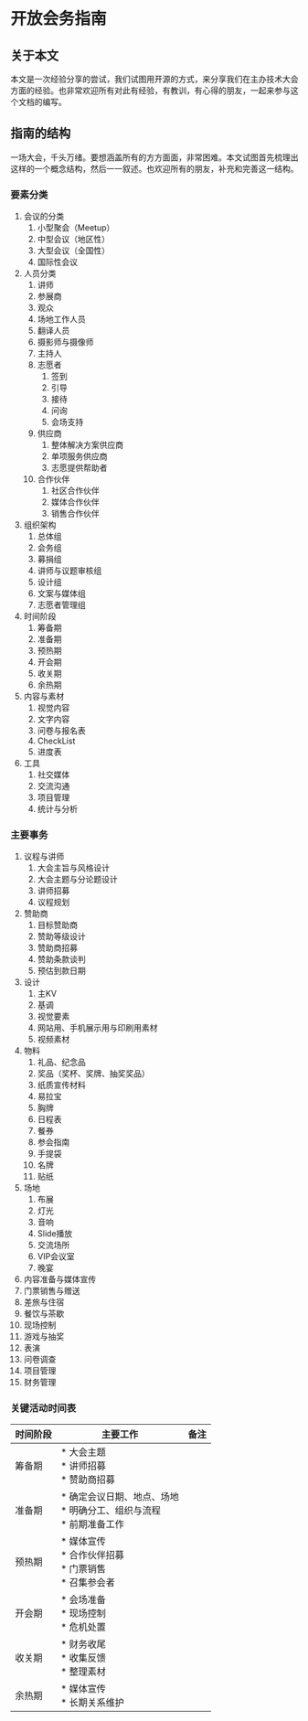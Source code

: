 # 开放会务指南

## 关于本文

本文是一次经验分享的尝试，我们试图用开源的方式，来分享我们在主办技术大会方面的经验。也非常欢迎所有对此有经验，有教训，有心得的朋友，一起来参与这个文档的编写。

## 指南的结构

一场大会，千头万绪。要想涵盖所有的方方面面，非常困难。本文试图首先梳理出这样的一个概念结构，然后一一叙述。也欢迎所有的朋友，补充和完善这一结构。


### 要素分类

1. 会议的分类
    1. 小型聚会（Meetup）
    1. 中型会议（地区性）
    1. 大型会议（全国性）
    1. 国际性会议
1. 人员分类
    1. 讲师
    1. 参展商
    1. 观众
    1. 场地工作人员
    1. 翻译人员
    1. 摄影师与摄像师
    1. 主持人
    1. 志愿者
       1. 签到
       1. 引导
       1. 接待
       1. 问询
       1. 会场支持
    1. 供应商
        1. 整体解决方案供应商
        1. 单项服务供应商
        1. 志愿提供帮助者
    1. 合作伙伴
        1. 社区合作伙伴
        1. 媒体合作伙伴
        1. 销售合作伙伴
1. 组织架构
    1. 总体组
    1. 会务组
    1. 募捐组
    1. 讲师与议题审核组
    1. 设计组
    1. 文案与媒体组
    1. 志愿者管理组
1. 时间阶段
    1. 筹备期
    1. 准备期
    1. 预热期
    1. 开会期
    1. 收关期
    1. 余热期
1. 内容与素材
    1. 视觉内容
    1. 文字内容
    1. 问卷与报名表
    1. CheckList
    1. 进度表
1. 工具
    1. 社交媒体
    1. 交流沟通
    1. 项目管理
    1. 统计与分析

### 主要事务


1. 议程与讲师
    1. 大会主旨与风格设计
    1. 大会主题与分论题设计
    1. 讲师招募
    1. 议程规划
1. 赞助商
    1. 目标赞助商
    1. 赞助等级设计
    1. 赞助商招募
    1. 赞助条款谈判
    1. 预估到款日期
1. 设计
    1. 主KV
    1. 基调
    1. 视觉要素
    1. 网站用、手机展示用与印刷用素材
    1. 视频素材
1. 物料
    1. 礼品、纪念品
    1. 奖品（奖杯、奖牌、抽奖奖品）
    1. 纸质宣传材料
    1. 易拉宝
    1. 胸牌
    1. 日程表
    1. 餐券
    1. 参会指南
    1. 手提袋
    1. 名牌
    1. 贴纸
1. 场地
    1. 布展
    1. 灯光
    1. 音响
    1. Slide播放
    1. 交流场所
    1. VIP会议室
    1. 晚宴
1. 内容准备与媒体宣传
1. 门票销售与赠送
1. 差旅与住宿
1. 餐饮与茶歇
1. 现场控制
1. 游戏与抽奖
1. 表演
1. 问卷调查
1. 项目管理
1. 财务管理

### 关键活动时间表

|时间阶段|主要工作|备注|
|---|---|---|
|筹备期|* 大会主题 <br/> * 讲师招募 <br/> * 赞助商招募||
|准备期|* 确定会议日期、地点、场地 <br /> * 明确分工、组织与流程 <br/> * 前期准备工作||
|预热期|* 媒体宣传 <br/> * 合作伙伴招募 <br/> * 门票销售 <br/> * 召集参会者||
|开会期|* 会场准备 <br/> * 现场控制 <br/> * 危机处置||
|收关期|* 财务收尾 <br/> * 收集反馈 <br/> * 整理素材||
|余热期|* 媒体宣传 <br/> * 长期关系维护||